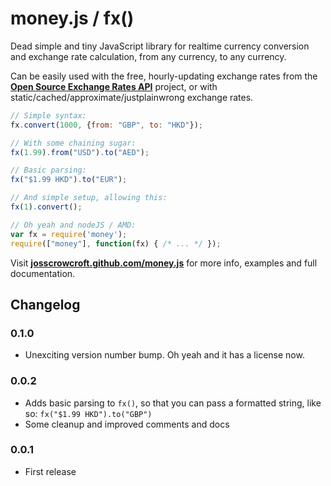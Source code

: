 # money.js / fx() 

Dead simple and tiny JavaScript library for realtime currency conversion and exchange rate calculation, from any currency, to any currency.

Can be easily used with the free, hourly-updating exchange rates from the **[Open Source Exchange Rates API](http://josscrowcroft.github.com/open-exchange-rates/)** project, or with static/cached/approximate/justplainwrong exchange rates.

```javascript
// Simple syntax:
fx.convert(1000, {from: "GBP", to: "HKD"});

// With some chaining sugar:
fx(1.99).from("USD").to("AED");

// Basic parsing:
fx("$1.99 HKD").to("EUR");

// And simple setup, allowing this:
fx(1).convert();

// Oh yeah and nodeJS / AMD:
var fx = require('money');
require(["money"], function(fx) { /* ... */ });
```

Visit **[josscrowcroft.github.com/money.js](http://josscrowcroft.github.com/money.js/)** for more info, examples and full documentation.


## Changelog

### 0.1.0
* Unexciting version number bump. Oh yeah and it has a license now.

### 0.0.2
* Adds basic parsing to `fx()`, so that you can pass a formatted string, like so: `fx("$1.99 HKD").to("GBP")`
* Some cleanup and improved comments and docs

### 0.0.1
* First release